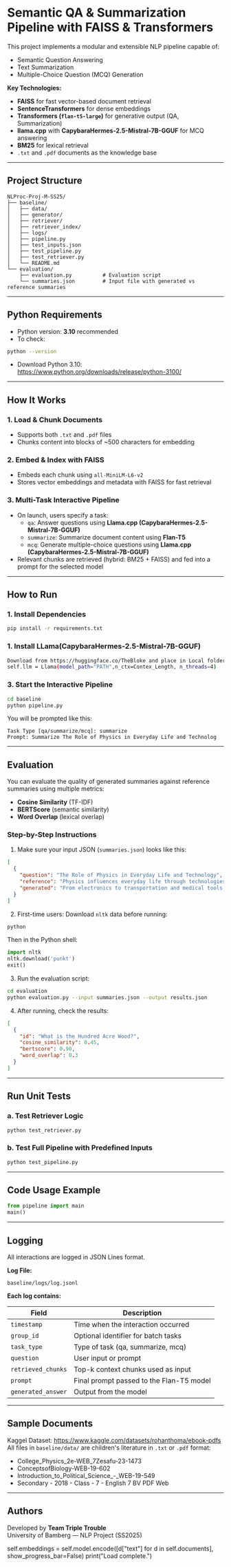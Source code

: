 # Semantic QA & Summarization Pipeline with FAISS & Transformers

This project implements a modular and extensible NLP pipeline capable of:

- Semantic Question Answering  
- Text Summarization  
- Multiple-Choice Question (MCQ) Generation  

**Key Technologies:**

- **FAISS** for fast vector-based document retrieval  
- **SentenceTransformers** for dense embeddings  
- **Transformers (`flan-t5-large`)** for generative output (QA, Summarization)  
- **llama.cpp** with **CapybaraHermes-2.5-Mistral-7B-GGUF** for MCQ answering  
- **BM25** for lexical retrieval  
- `.txt` and `.pdf` documents as the knowledge base  


---

## Project Structure

```
NLProc-Proj-M-SS25/
├── baseline/
│   ├── data/
│   ├── generator/
│   ├── retriever/
│   ├── retriever_index/
│   ├── logs/
│   ├── pipeline.py
│   ├── test_inputs.json
│   ├── test_pipeline.py
│   ├── test_retriever.py
│   └── README.md
└── evaluation/
    ├── evaluation.py          # Evaluation script
    └── summaries.json         # Input file with generated vs reference summaries
```

---

## Python Requirements

- Python version: **3.10** recommended  
- To check:
```bash
python --version
```
- Download Python 3.10: https://www.python.org/downloads/release/python-3100/

---

## How It Works

### 1. Load & Chunk Documents
- Supports both `.txt` and `.pdf` files
- Chunks content into blocks of ~500 characters for embedding

### 2. Embed & Index with FAISS
- Embeds each chunk using `all-MiniLM-L6-v2`
- Stores vector embeddings and metadata with FAISS for fast retrieval

### 3. Multi-Task Interactive Pipeline
- On launch, users specify a task:
  - `qa`: Answer questions using **Llama.cpp (CapybaraHermes-2.5-Mistral-7B-GGUF)**
  - `summarize`: Summarize document content  using **Flan-T5**
  - `mcq`: Generate multiple-choice questions  using **Llama.cpp (CapybaraHermes-2.5-Mistral-7B-GGUF)**
-  Relevant chunks are retrieved (hybrid: BM25 + FAISS) and fed into a prompt for the selected model  

---

## How to Run

### 1. Install Dependencies
```bash
pip install -r requirements.txt
```
### 1. Install LLama(CapybaraHermes-2.5-Mistral-7B-GGUF) 
```bash
Download from https://huggingface.co/TheBloke and place in Local folder and then in Generator.py add the path like this:
self.llm = Llama(model_path="PATH",n_ctx=Contex_Length, n_threads=4)
```

### 3. Start the Interactive Pipeline
```bash
cd baseline
python pipeline.py
```

You will be prompted like this:
```
Task Type [qa/summarize/mcq]: summarize
Prompt: Summarize The Role of Physics in Everyday Life and Technolog
```

---

## Evaluation

You can evaluate the quality of generated summaries against reference summaries using multiple metrics:

- **Cosine Similarity** (TF-IDF)
- **BERTScore** (semantic similarity)
- **Word Overlap** (lexical overlap)

### Step-by-Step Instructions

1. Make sure your input JSON (`summaries.json`) looks like this:
```json
[
  {
    "question": "The Role of Physics in Everyday Life and Technology",
    "reference": "Physics influences everyday life through technologies like smartphones, appliances, and transportation systems. It also underpins careers in healthcare, engineering, aviation, and more by explaining forces, motion, and energy use.",
    "generated": "From electronics to transportation and medical tools, physics is fundamental to daily technology and professional practices, impacting how we live and work."
  }
]
```

2. First-time users: Download `nltk` data before running:
```bash
python
```
Then in the Python shell:
```python
import nltk
nltk.download('punkt')
exit()
```

3. Run the evaluation script:
```bash
cd evaluation
python evaluation.py --input summaries.json --output results.json
```

4. After running, check the results:
```json
[
  {
    "id": "What is the Hundred Acre Wood?",
    "cosine_similarity": 0.45,
    "bertscore": 0.90,
    "word_overlap": 0.3
  }
]
```

---

## Run Unit Tests

### a. Test Retriever Logic
```bash
python test_retriever.py
```

### b. Test Full Pipeline with Predefined Inputs
```bash
python test_pipeline.py
```

---

## Code Usage Example

```python
from pipeline import main
main()
```

---

## Logging

All interactions are logged in JSON Lines format.

**Log File:**  
```
baseline/logs/log.jsonl
```

**Each log contains:**

| Field             | Description                                                       |
|------------------|-------------------------------------------------------------------|
| `timestamp`       | Time when the interaction occurred                                |
| `group_id`        | Optional identifier for batch tasks                               |
| `task_type`       | Type of task (qa, summarize, mcq)                                 |
| `question`        | User input or prompt                                              |
| `retrieved_chunks`| Top-k context chunks used as input                               |
| `prompt`          | Final prompt passed to the Flan-T5 model                          |
| `generated_answer`| Output from the model                                             |

---

## Sample Documents

Kaggel Dataset: https://www.kaggle.com/datasets/rohanthoma/ebook-pdfs
All files in `baseline/data/` are children's literature in `.txt` or `.pdf` format:

- College_Physics_2e-WEB_7Zesafu-23-1473
- ConceptsofBiology-WEB-19-602
- Introduction_to_Political_Science_-_WEB-19-549
- Secondary - 2018 - Class - 7 - English 7 BV PDF Web 
---

## Authors

Developed by **Team Triple Trouble**  
University of Bamberg — NLP Project (SS2025)


self.embeddings = self.model.encode([d["text"] for d in self.documents], show_progress_bar=False)
        print("Load complete.")